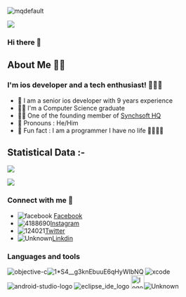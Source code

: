 
![mqdefault](https://user-images.githubusercontent.com/17967553/150638922-5df4e778-de8a-4e93-b5e2-f02e2a943320.jpg)


![](https://komarev.com/ghpvc/?username=SaurabhAnandSrivastava)

### Hi there 👋


## About Me 🙇🏻
### I'm ios developer and a tech enthusiast! 👨🏻‍💻
- 💁 I am a senior ios developer with 9 years experience 
- 🧑‍🎓 I'm a Computer Science graduate 
- 👨‍🍳 One of the founding member of [Synchsoft HQ](https://synchsofthq.com)
- 👦 Pronouns : He/Him
- 🤩 Fun fact : I am a programmer I have no life 🤣🤣🤣🤣

## Statistical Data :-

![](https://github-readme-stats.vercel.app/api/top-langs?username=SaurabhAnandSrivastava&show_icons=true&locale=en&layout=compact)


![](https://github-readme-stats.vercel.app/api?username=SaurabhAnandSrivastava&show_icons=true&locale=en)


### Connect with me 🤝
- ![facebook](https://user-images.githubusercontent.com/17967553/150634248-83017cda-2ab5-4bbe-8768-43057b4661e9.png) [Facebook](https://www.facebook.com/saurabhanandsri)
- ![4188690](https://user-images.githubusercontent.com/17967553/150634417-0d7bcfe4-a4a1-4391-b11f-a3b0a88b8f17.png)[Instagram](https://www.instagram.com/ios.swiftdev/)
- ![124021](https://user-images.githubusercontent.com/17967553/150634452-a059f809-ce4c-4a14-9b80-9dad4f07aaac.png)[Twitter](https://twitter.com/saurabhanandsri)
- ![Unknown](https://user-images.githubusercontent.com/17967553/150634491-92ded083-9666-4c2e-b4dd-dc24c6add6d3.png)[Linkdin](www.linkedin.com/in/saurabhanandsri)

### Languages and tools
![objective-c](https://user-images.githubusercontent.com/17967553/150635107-f0f79cca-6388-4245-9227-ed7f874c17b2.png)![1*S4__g3knEbuuE6qHyWIbNQ](https://user-images.githubusercontent.com/17967553/150635121-81803db6-49e0-4080-aca4-bf1d38d3d0ba.png)
![xcode](https://user-images.githubusercontent.com/17967553/150635133-66622f75-3e80-4f2f-9c49-848b353d4c08.png)![android-studio-logo](https://user-images.githubusercontent.com/17967553/150635170-27cd767b-c88e-44f6-8c89-204b32d2585f.png) ![eclipse_ide_logo](https://user-images.githubusercontent.com/17967553/150635174-5de41d39-5efd-4f3d-a098-fee161a7814f.png) <img width="30" alt="logo-figma" src="https://user-images.githubusercontent.com/17967553/150635182-08032f8b-fdce-4221-b525-07435e199596.png">![Unknown](https://user-images.githubusercontent.com/17967553/150635190-f0753df9-3a48-4b93-9347-43255913aa8c.png) 


